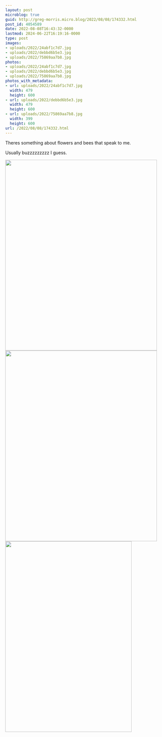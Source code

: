 ```yaml
---
layout: post
microblog: true
guid: http://greg-morris.micro.blog/2022/08/08/174332.html
post_id: 4054589
date: 2022-08-08T16:43:32-0000
lastmod: 2024-06-22T16:19:16-0000
type: post
images:
- uploads/2022/24abf1c7d7.jpg
- uploads/2022/debbd6b5e3.jpg
- uploads/2022/75869aa7b8.jpg
photos:
- uploads/2022/24abf1c7d7.jpg
- uploads/2022/debbd6b5e3.jpg
- uploads/2022/75869aa7b8.jpg
photos_with_metadata:
- url: uploads/2022/24abf1c7d7.jpg
  width: 479
  height: 600
- url: uploads/2022/debbd6b5e3.jpg
  width: 479
  height: 600
- url: uploads/2022/75869aa7b8.jpg
  width: 399
  height: 600
url: /2022/08/08/174332.html
---
```

<p>Theres something about flowers and bees that speak to me.</p>
<p>Usually buzzzzzzzzz I guess.</p>
<p><img src="uploads/2022/24abf1c7d7.jpg" alt="" width="479" height="600" /><img src="uploads/2022/debbd6b5e3.jpg" alt="" width="479" height="600" /><img src="uploads/2022/75869aa7b8.jpg" alt="" width="399" height="600" /></p>

